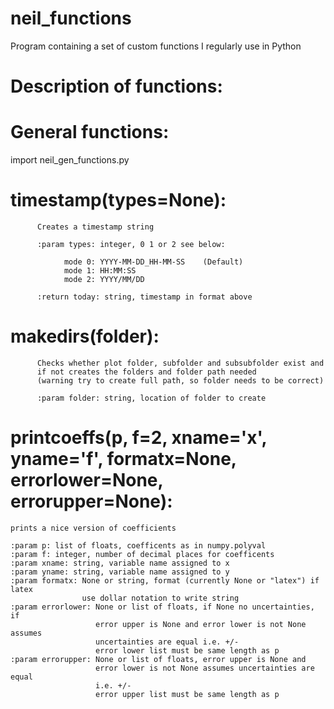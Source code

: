 # neil_functions
Program containing a set of custom functions I regularly use in Python


# Description of functions:

# General functions:

import neil_gen_functions.py

# timestamp(types=None):

          Creates a timestamp string
        
          :param types: integer, 0 1 or 2 see below:
        
                mode 0: YYYY-MM-DD_HH-MM-SS    (Default)
                mode 1: HH:MM:SS 
                mode 2: YYYY/MM/DD
                
          :return today: string, timestamp in format above



# makedirs(folder):
          Checks whether plot folder, subfolder and subsubfolder exist and
          if not creates the folders and folder path needed 
          (warning try to create full path, so folder needs to be correct)
          
          :param folder: string, location of folder to create



# printcoeffs(p, f=2, xname='x', yname='f', formatx=None, errorlower=None, errorupper=None):
    prints a nice version of coefficients
    
    :param p: list of floats, coefficents as in numpy.polyval
    :param f: integer, number of decimal places for coefficents
    :param xname: string, variable name assigned to x
    :param yname: string, variable name assigned to y
    :param formatx: None or string, format (currently None or "latex") if latex
                    use dollar notation to write string
    :param errorlower: None or list of floats, if None no uncertainties, if
                       error upper is None and error lower is not None assumes
                       uncertainties are equal i.e. +/-
                       error lower list must be same length as p
    :param errorupper: None or list of floats, error upper is None and
                       error lower is not None assumes uncertainties are equal
                       i.e. +/-
                       error upper list must be same length as p
